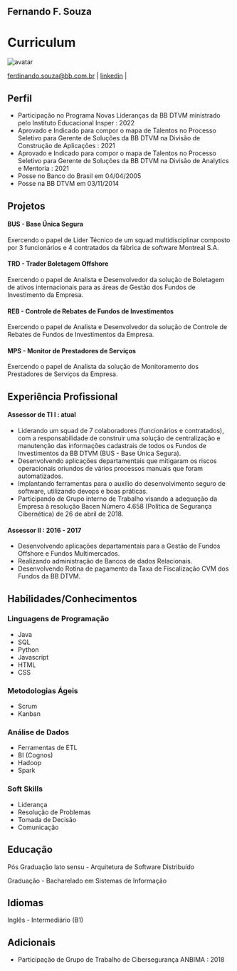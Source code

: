 ## Fernando F. Souza
# Curriculum
![avatar](https://user-images.githubusercontent.com/13275070/177700786-1ecc346b-a8cc-45f1-9875-43d2e74064d7.jpg)


ferdinando.souza@bb.com.br | [linkedin](https://www.linkedin.com/in/fernando-souza-5b434235/) | 
## Perfil
- Participação no Programa Novas Lideranças da BB DTVM ministrado pelo Instituto Educacional Insper : 2022
- Aprovado e Indicado para compor o mapa de Talentos no Processo Seletivo para Gerente de Soluções da BB DTVM na Divisão de Construção de Aplicações : 2021
- Aprovado e Indicado para compor o mapa de Talentos no Processo Seletivo para Gerente de Soluções da BB DTVM na Divisão de Analytics e Mentoria : 2021
- Posse no Banco do Brasil em 04/04/2005
- Posse na BB DTVM em 03/11/2014

## Projetos
#### BUS - Base Única Segura
Exercendo o papel de Líder Técnico de um squad multidisciplinar composto por 3 funcionários e 4 contratados da fábrica de software Montreal S.A. 
#### TRD - Trader Boletagem Offshore
Exercendo o papel de Analista e Desenvolvedor da solução de Boletagem de ativos internacionais para as áreas de Gestão dos Fundos de Investimento da Empresa.
#### REB - Controle de Rebates de Fundos de Investimentos
Exercendo o papel de Analista e Desenvolvedor da solução de Controle de Rebates de Fundos de Investimentos da Empresa.
#### MPS - Monitor de Prestadores de Serviços
Exercendo o papel de Analista da solução de Monitoramento dos Prestadores de Serviços da Empresa.

## Experiência Profissional
#### Assessor de TI I :  atual
- Liderando um squad de 7 colaboradores (funcionários e contratados), com a responsabilidade de construir uma solução de centralização e manutenção das informações cadastrais de todos os Fundos de Investimentos da BB DTVM (BUS - Base Única Segura).
- Desenvolvendo aplicações departamentais que mitigaram os riscos operacionais oriundos de vários processos manuais que foram automatizados.
- Implantando ferramentas para o auxílio do desenvolvimento seguro de software, utilizando devops e boas práticas.
- Participando de Grupo interno de Trabalho visando a adequação da Empresa à resolução Bacen Número 4.658 (Política de Segurança Cibernética) de 26 de abril de 2018.

#### Assessor II :  2016 - 2017
- Desenvolvendo aplicações departamentais para a Gestão de Fundos Offshore e Fundos Multimercados.
- Realizando administração de Bancos de dados Relacionais.
- Desenvolvendo Rotina de pagamento da Taxa de Fiscalização CVM dos Fundos da BB DTVM.

## Habilidades/Conhecimentos
### Linguagens de Programação 
- Java
- SQL 
- Python
- Javascript
- HTML
- CSS

### Metodologias Ágeis
- Scrum
- Kanban

### Análise de Dados
- Ferramentas de ETL
- BI (Cognos)
- Hadoop
- Spark

### Soft Skills
- Liderança
- Resolução de Problemas
- Tomada de Decisão
- Comunicação

## Educação
Pós Graduação lato sensu - Arquitetura de Software Distribuído

Graduação - Bacharelado em Sistemas de Informação

## Idiomas
Inglês - Intermediário (B1)

## Adicionais
- Participação de Grupo de Trabalho de Cibersegurança ANBIMA : 2018
